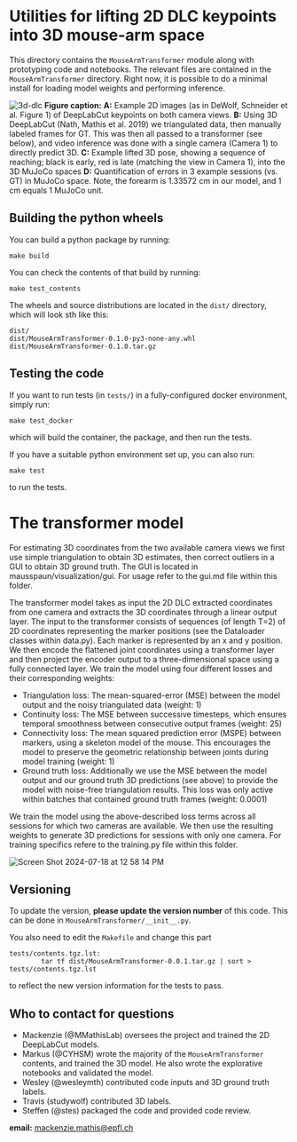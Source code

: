 # Utilities for lifting 2D DLC keypoints into 3D mouse-arm space

This directory contains the `MouseArmTransformer` module along with prototyping code and notebooks.
The relevant files are contained in the `MouseArmTransformer` directory. Right now, it is possible
to do a minimal install for loading model weights and performing inference.

![3d-dlc](https://github.com/AdaptiveMotorControlLab/MouseArmTransformer/assets/28102185/cce98f67-9ef8-48fb-b1c8-6cc34aafdd1f)
**Figure caption:**
**A:** Example 2D images (as in DeWolf, Schneider et al. Figure 1) of DeepLabCut keypoints on both camera views. 
**B:** Using 3D DeepLabCut (Nath, Mathis et al. 2019) we triangulated data, then manually labeled frames for GT. This was then all passed to a transformer (see below), and video inference was done with a single camera (Camera 1) to directly predict 3D.
**C:** Example lifted 3D pose, showing a sequence of reaching; black is early, red is late (matching the view in Camera 1), into the 3D MuJoCo spaces
**D:** Quantification of errors in 3 example sessions (vs. GT) in MuJoCo space. Note, the forearm is 1.33572 cm in our model, and 1 cm equals 1 MuJoCo unit.


## Building the python wheels

You can build a python package by running:

```
make build
```

You can check the contents of that build by running:

```
make test_contents
```

The wheels and source distributions are located in the `dist/` directory, which will look
sth like this:

```
dist/                                           
dist/MouseArmTransformer-0.1.0-py3-none-any.whl 
dist/MouseArmTransformer-0.1.0.tar.gz           
```

## Testing the code

If you want to run tests (in `tests/`) in a fully-configured docker environment, simply run:

```
make test_docker
```

which will build the container, the package, and then run the tests.

If you have a suitable python environment set up, you can also run:

```
make test
```

to run the tests.


# The transformer model

For estimating 3D coordinates from the two available camera views we first use simple triangulation to obtain 3D estimates, then correct outliers in a GUI to obtain 3D ground truth. The GUI is located in mausspaun/visualization/gui. For usage refer to the gui.md file within this folder. 

The transformer model takes as input the 2D DLC extracted coordinates from one camera and extracts the 3D coordinates through a linear output layer. 
The input to the transformer consists of sequences (of length T=2) of 2D coordinates representing the marker positions (see the Dataloader classes within data.py). Each marker is represented by an x and y position. We then encode the flattened joint coordinates using a transformer layer and then project the encoder output to a three-dimensional space using a fully connected layer. We train the model using four different losses and their corresponding weights:
- Triangulation loss: The mean-squared-error (MSE) between the model output and the noisy triangulated data (weight: 1)
- Continuity loss: The MSE between successive timesteps, which ensures temporal smoothness between consecutive output frames (weight: 25)
- Connectivity loss: The mean squared prediction error (MSPE) between markers, using a skeleton model of the mouse. This encourages the model to preserve the geometric relationship between joints during model training (weight: 1)
- Ground truth loss: Additionally we use the MSE between the model output and our ground truth 3D predictions  (see above) to provide the model with noise-free triangulation results. This loss was only active within batches that contained ground truth frames (weight: 0.0001)

We train the model using the above-described loss terms across all sessions for which two cameras are available. We then use the resulting weights to generate 3D predictions for sessions with only one camera. For training specifics refere to the training.py file within this folder.

![Screen Shot 2024-07-18 at 12 58 14 PM](https://github.com/user-attachments/assets/7ebfa345-d634-4f89-bd51-d592b24c6a3c)


## Versioning

To update the version, **please update
the version number** of this code. This can be done in `MouseArmTransformer/__init__.py`. 

You also need to edit the `Makefile` and change this part

```
tests/contents.tgz.lst:                                                              
        tar tf dist/MouseArmTransformer-0.0.1.tar.gz | sort > tests/contents.tgz.lst 
```

to reflect the new version information for the tests to pass.

## Who to contact for questions

- Mackenzie (@MMathisLab) oversees the project and trained the 2D DeepLabCut models.
- Markus (@CYHSM) wrote the majority of the `MouseArmTransformer` contents, and trained the 3D model.
  He also wrote the explorative notebooks and validated the model.
- Wesley (@wesleymth) contributed code inputs and 3D ground truth labels.
- Travis (studywolf) contributed 3D labels.
- Steffen (@stes) packaged the code and provided code review.

**email:** mackenzie.mathis@epfl.ch
